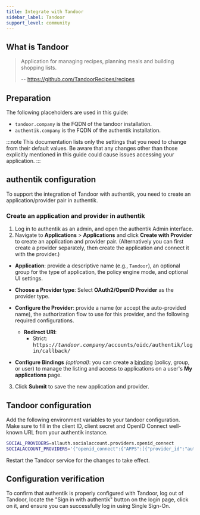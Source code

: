 ```yaml
---
title: Integrate with Tandoor
sidebar_label: Tandoor
support_level: community
---
```


## What is Tandoor

> Application for managing recipes, planning meals and building shopping lists.
>
> -- https://github.com/TandoorRecipes/recipes

## Preparation

The following placeholders are used in this guide:

- `tandoor.company` is the FQDN of the tandoor installation.
- `authentik.company` is the FQDN of the authentik installation.

:::note
This documentation lists only the settings that you need to change from their default values. Be aware that any changes other than those explicitly mentioned in this guide could cause issues accessing your application.
:::

## authentik configuration

To support the integration of Tandoor with authentik, you need to create an application/provider pair in authentik.

### Create an application and provider in authentik

1. Log in to authentik as an admin, and open the authentik Admin interface.
2. Navigate to **Applications** > **Applications** and click **Create with Provider** to create an application and provider pair. (Alternatively you can first create a provider separately, then create the application and connect it with the provider.)

- **Application**: provide a descriptive name (e.g., `Tandoor`), an optional group for the type of application, the policy engine mode, and optional UI settings.

- **Choose a Provider type**: Select **OAuth2/OpenID Provider** as the provider type.

- **Configure the Provider**: provide a name (or accept the auto-provided name), the authorization flow to use for this provider, and the following required configurations.

    - **Redirect URI**:
        - Strict: <kbd>https://<em>tandoor.company</em>/accounts/oidc/authentik/login/callback/</kbd>

- **Configure Bindings** _(optional)_: you can create a [binding](/docs/add-secure-apps/flows-stages/bindings/) (policy, group, or user) to manage the listing and access to applications on a user's **My applications** page.

3. Click **Submit** to save the new application and provider.

## Tandoor configuration

Add the following environment variables to your tandoor configuration. Make sure to fill in the client ID, client secret and OpenID Connect well-known URL from your authentik instance.

```sh
SOCIAL_PROVIDERS=allauth.socialaccount.providers.openid_connect
SOCIALACCOUNT_PROVIDERS='{"openid_connect":{"APPS":[{"provider_id":"authentik","name":"authentik","client_id":"<Client ID from authentik>","secret":"<Client Secret from authentik>","settings":{"server_url":"https://authentik.company/application/o/<application slug>/.well-known/openid-configuration"}}]}}'
```

Restart the Tandoor service for the changes to take effect.

## Configuration verification

To confirm that authentik is properly configured with Tandoor, log out of Tandoor, locate the "Sign in with authentik" button on the login page, click on it, and ensure you can successfully log in using Single Sign-On.
